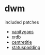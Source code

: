 # dwm
included patches
* [vanitygaps](https://dwm.suckless.org/patches/vanitygaps/)
* [xrdb](https://dwm.suckless.org/patches/xrdb/)
* [centretitle](https://dwm.suckless.org/patches/centretitle/)
* [statuspadding](https://dwm.suckless.org/patches/statuspadding/)